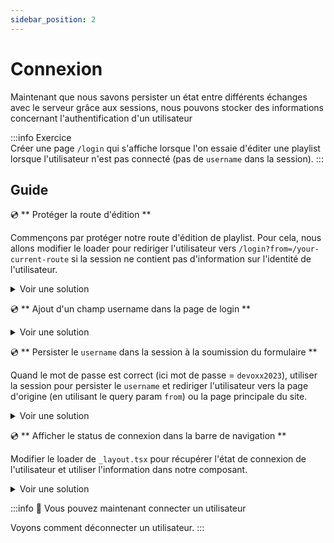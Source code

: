 ```yaml
---
sidebar_position: 2
---
```


# Connexion

Maintenant que nous savons persister un état entre différents échanges avec le serveur grâce aux sessions, nous pouvons stocker des informations concernant l'authentification d'un utilisateur

:::info Exercice  
Créer une page `/login` qui s'affiche lorsque l'on essaie d'éditer une playlist lorsque l'utilisateur n'est pas connecté (pas de `username` dans la session).
:::

## Guide

💿 ** Protéger la route d'édition **

Commençons par protéger notre route d'édition de playlist. Pour cela, nous allons modifier le loader pour rediriger l'utilisateur vers `/login?from=/your-current-route` si la session ne contient pas d'information sur l'identité de l'utilisateur.

<details>
  <summary>Voir une solution</summary>

```tsx title="app/routes/_layout.playlist.$id.(edit).tsx"
export const loader = async ({ request, params: { id = "" } }: LoaderArgs) => {
  //Récupération de la séssion
  const session = await getSession(request.headers.get("Cookie"));

  if (isEditionUrl(url.pathname)) {
    // Verfication sur l'utilisateur est authentifié
    if (!session.has("username")) {
      // Redirection vers login si l'utilisateur n'est pas connecté
      return redirect(`/login?from=${url.pathname}`);
    }

    //...
  }
  //...
};
```

</details>

💿 ** Ajout d'un champ username dans la page de login **

<details>
  <summary>Voir une solution</summary>

```tsx title="app/routes/_layout.login.tsx"
export default function Login() {
  const data = useActionData<typeof action>();

  return (
    <div>
      <Form method="post">
        <div>
          <p>Authentification</p>
        </div>
        {/* highlight-start */}
        <label>
          Utilisateur: <input name="username" className="border-2" />
        </label>
        {/* highlight-end */}
        <label>
          Mot de passe:{" "}
          <input
            type="password"
            name="password"
            className={twMerge(
              "border-2",
              data?.errors.password && "border-rose-500"
            )}
          />
        </label>

        <button type="submit">Se connecter</button>
      </Form>
    </div>
  );
}
```

</details>

💿 ** Persister le `username` dans la session à la soumission du formulaire **

Quand le mot de passe est correct (ici mot de passe = `devoxx2023`), utiliser la session pour persister le `username` et rediriger l'utilisateur vers la page d'origine (en utilisant le query param `from`) ou la page principale du site.

<details>
  <summary>Voir une solution</summary>

```tsx title="app/routes/_layout.login.tsx"
import { ActionArgs, json, redirect } from "@remix-run/node";
import { Form, useActionData } from "@remix-run/react";
import { z } from "zod";
import { commitSession, getSession } from "~/utils/user-session.server";

const LoginRequestSchema = z.object({
  username: z.string().min(1),
  password: z.string().min(1),
});

type FormError = { errors: { username?: string[]; password?: string[] } };
export const action = async ({ request }: ActionArgs) => {
  const formData = Object.fromEntries(await request.formData());
  const url = new URL(request.url);
  const userSession = await getSession(request.headers.get("Cookie"));
  const parsedResult = LoginRequestSchema.safeParse(formData);
  if (!parsedResult.success) {
    return json<FormError>({
      errors: parsedResult.error.formErrors.fieldErrors,
    });
  }

  const { username, password } = parsedResult.data;

  if (password !== "devoxx2023") {
    return json<FormError>({ errors: { password: ["Invalid password"] } });
  }

  // Ajout du username à la session pour indiquer que le user est connecté
  const userSession = await getSession(request.headers.get("Cookie"));
  userSession.set("username", username);

  // utilisation du searchParams "from" pour rediriger
  return redirect(url.searchParams.get("from") || "/", {
    headers: {
      // `commitSession` Permet de persistance la sessions dans les cookie et de retourner le header de cookie
      "Set-Cookie": await commitSession(userSession),
    },
  });
};
```

</details>

💿 ** Afficher le status de connexion dans la barre de navigation **

Modifier le loader de `_layout.tsx` pour récupérer l'état de connexion de l'utilisateur et utiliser l'information dans notre composant.

<details>
  <summary>Voir une solution</summary>

```tsx title="app/routes/_layout.tsx"
export const loader = async ({ request }: LoaderArgs) => {
  // highlight-start
  const session = await getSession(request.headers.get("Cookie"));
  const isLogged = session.has("username");
  // highlight-end
  const playlists = await db.playlist.findMany();
  // highlight-next-line
  return json({ playlists, isLogged });
};

export default function Layout() {
  const { playlists, isLogged } = useLoaderData<typeof loader>();

  return (
    <div className="grid h-full grid-cols-4 xl:grid-cols-5">
      <aside>
        <div className="px-8 py-6">
          <p className="title-1 flex items-center space-x-2">
            <MusicIcon className="h-6 w-6" />
            <span>Remix</span>
          </p>
          // highlight-next-line
          <p className="flex items-center space-x-2">
            status: {isLogged ? "connecté" : "deconnecté"}
          </p>
        </div>
        ...
      </aside>
      ...
    </div>
  );
}
```

</details>

:::info 👏 Vous pouvez maintenant connecter un utilisateur

Voyons comment déconnecter un utilisateur.
:::
